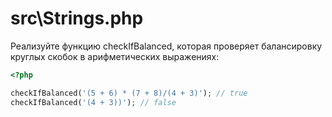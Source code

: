 # src\Strings.php
Реализуйте функцию checkIfBalanced, которая проверяет балансировку круглых скобок в арифметических выражениях:

```php
<?php

checkIfBalanced('(5 + 6) * (7 + 8)/(4 + 3)'); // true
checkIfBalanced('(4 + 3))'); // false
```
